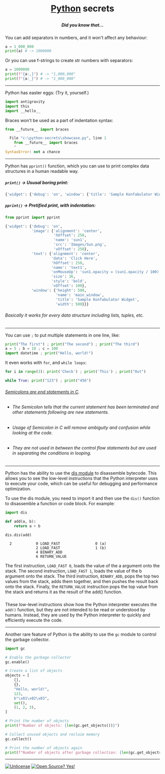 # <p align="center">[Python](https://www.python.org/) secrets</center>
##### <p align="center">Did you know that...</center>

You can add separators in numbers, and it won't affect any behaviour:
```python
a = 1_000_000
print(a) # -> 1000000
```
Or you can use f-strings to create str numbers with separators:
```python
a = 1000000
print(f"{a:,}") # -> "1,000,000"
print(f"{a:_}") # -> "1_000_000"
```
-------------------------------------------
Python has easter eggs: (Try it, yourself.)
```python
import antigravity
import this
import __hello__
```
Braces won't be used as a part of indentation syntax:
```python
from __future__ import braces
```
```python
  File "c:\python-secrets\showcase.py", line 1
    from __future__ import braces
    ^
SyntaxError: not a chance
```
-------------------------------------------
Python has `pprint()` function, which you can use to print complex data structures in a human readable way.

##### `print()` -> Ususal boring print:
```python
{'widget': {'debug': 'on', 'window': {'title': 'Sample Konfabulator Widget', 'name': 'main_window', 'width': 500, 'height': 500}, 'image': {'src': 'Images/Sun.png', 'name': 'sun1', 'hOffset': 250, 'vOffset': 250, 'alignment': 'center'}, 'text': {'data': 'Click Here', 'size': 36, 'style': 'bold', 'name': 'text1', 'hOffset': 250, 'vOffset': 100, 'alignment': 'center', 'onMouseUp': 'sun1.opacity = (sun1.opacity / 100) * 90;'}}}
```

##### `pprint()` -> Pretified print, with indentation:
```python
from pprint import pprint
```
```python
{'widget': {'debug': 'on',
            'image': {'alignment': 'center',
                      'hOffset': 250,
                      'name': 'sun1',
                      'src': 'Images/Sun.png',
                      'vOffset': 250},
            'text': {'alignment': 'center',
                     'data': 'Click Here',
                     'hOffset': 250,
                     'name': 'text1',
                     'onMouseUp': 'sun1.opacity = (sun1.opacity / 100) * 90;',
                     'size': 36,
                     'style': 'bold',
                     'vOffset': 100},
            'window': {'height': 500,
                       'name': 'main_window',
                       'title': 'Sample Konfabulator Widget',
                       'width': 500}}}
```
###### Basically it works for every data structure including lists, tuples, etc.
-------------------------------------------
You can use `;` to put multiple statements in one line, like:
```python
print("The first") ; print("The second") ; print("The third")
a = 5 ; b = 10 ; c = 100
import datetime ; print("Hello, world!")
```
It even works with `for`, and `while loops`:
```python
for i in range(3): print('Check') ; print('This') ; print("Out")
```
```python
while True: print("123") ; print("456")
```
###### [Semicolons are end statements in C](https://www.geeksforgeeks.org/role-of-semicolon-in-various-programming-languages/).
* ###### The Semicolon tells that the current statement has been terminated and other statements following are new statements.
* ###### Usage of Semicolon in C will remove ambiguity and confusion while looking at the code.
* ###### They are not used in between the control flow statements but are used in separating the conditions in looping. 

-------------------------------------------
Python has the ability to use the [dis module](https://docs.python.org/3/library/dis.html) to disassemble bytecode. This allows you to see the low-level instructions that the Python interpreter uses to execute your code, which can be useful for debugging and performance optimization.

To use the dis module, you need to import it and then use the `dis()` function to disassemble a function or code block. For example:
```python
import dis

def add(a, b):
    return a + b

dis.dis(add)
```
```
  2           0 LOAD_FAST                0 (a)
              2 LOAD_FAST                1 (b)
              4 BINARY_ADD
              6 RETURN_VALUE
```
The first instruction, `LOAD_FAST 0`, loads the value of the a argument onto the stack. The second instruction, `LOAD_FAST 1`, loads the value of the b argument onto the stack. The third instruction, `BINARY_ADD`, pops the top two values from the stack, adds them together, and then pushes the result back onto the stack. Finally, the `RETURN_VALUE` instruction pops the top value from the stack and returns it as the result of the add() function.
#####
These low-level instructions show how the Python interpreter executes the `add()` function, but they are not intended to be read or understood by humans. Instead, they are used by the Python interpreter to quickly and efficiently execute the code.

-------------------------------------------
Another rare feature of Python is the ability to use the `gc` module to control the garbage collector.

```py
import gc

# Enable the garbage collector
gc.enable()

# Create a list of objects
objects = [
    [],
    {},
    "Hello, world!",
    123,
    b"\x01\x02\x03",
    set(),
    (1, 2, 3),
]

# Print the number of objects
print(f"Number of objects: {len(gc.get_objects())}")

# Collect unused objects and reclaim memory
gc.collect()

# Print the number of objects again
print(f"Number of objects after garbage collection: {len(gc.get_objects())}")
```

-------------------------------------------

[![Unlicense](https://img.shields.io/badge/License-Unlicense-blue.svg)](https://unlicense.org/) [![Open Source? Yes!](https://badgen.net/badge/Open%20Source%20%3F/Yes%21/blue?icon=github)](https://opensource.org/)
